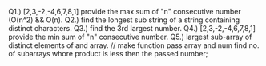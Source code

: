 Q1.) [2,3,-2,-4,6,7,8,1] provide the max sum of "n" consecutive number (O(n^2) && O(n).
Q2.) find the longest sub string of a string containing distinct characters.
Q3.) find the 3rd largest number.
Q4.) [2,3,-2,-4,6,7,8,1] provide the min sum of "n" consecutive number.
Q5.) largest sub-array of distinct elements of and array.
// make function pass array and num find no. of subarrays whore product is less then the passed number;